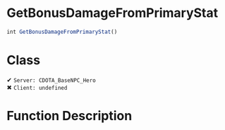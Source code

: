 # GetBonusDamageFromPrimaryStat
```js
int GetBonusDamageFromPrimaryStat()
```
# Class
✔ `Server: CDOTA_BaseNPC_Hero`  
✖ `Client: undefined`  

# Function Description


